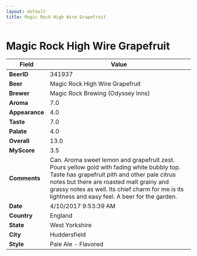 ```yaml
---
layout: default
title: Magic Rock High Wire Grapefruit
---
```


# Magic Rock High Wire Grapefruit

| Field         | Value     |
|---------------|-----------|
| **BeerID** | 341937 |
| **Beer** | Magic Rock High Wire Grapefruit |
| **Brewer** | Magic Rock Brewing (Odyssey Inns) |
| **Aroma** | 7.0 |
| **Appearance** | 4.0 |
| **Taste** | 7.0 |
| **Palate** | 4.0 |
| **Overall** | 13.0 |
| **MyScore** | 3.5 |
| **Comments** | Can. Aroma sweet lemon and grapefruit zest. Pours yellow gold with fading white bubbly top. Taste has grapefruit pith and other pale citrus notes but there are roasted malt grainy and grassy notes as well. Its chief charm for me is its lightness and easy feel. A beer for the garden. |
| **Date** | 4/10/2017 9:53:39 AM |
| **Country** | England |
| **State** | West Yorkshire |
| **City** | Huddersfield |
| **Style** | Pale Ale - Flavored |
